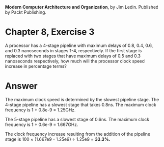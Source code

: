 __Modern Computer Architecture and Organization__, by Jim Ledin. Published by Packt Publishing.
# Chapter 8, Exercise 3

A processor has a 4-stage pipeline with maximum delays of 0.8, 0.4, 0.6, and 0.3 nanoseconds in stages 1-4, respectively. If the first stage is replaced with two stages that have maximum delays of 0.5 and 0.3 nanoseconds respectively, how much will the processor clock speed increase in percentage terms?

# Answer
The maximum clock speed is determined by the slowest pipeline stage. The 4-stage pipeline has a slowest stage that takes 0.8ns. The maximum clock frequency is 1 &divide; 0.8e-9 = 1.25GHz.

The 5-stage pipeline has a slowest stage of 0.6ns. The maximum clock frequency is 1 &divide; 0.6e-9 = 1.667GHz.

The clock frequency increase resulting from the addition of the pipeline stage is 100 &times; (1.667e9 - 1.25e9) &divide; 1.25e9 = **33.3%.**
